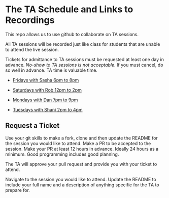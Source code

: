 # The TA Schedule and Links to Recordings

This repo allows us to use github to collaborate on TA sessions.

All TA sessions will be recorded just like class for students that are unable to attend the live session.

Tickets for admittance to TA sessions must be requested at least one day in advance. *No-show to TA sessions is not acceptable*. If you must cancel, do so well in advance. TA time is valuable time.

- [Fridays with Sasha 6pm to 8pm](fridays-with-sasha-6pm-to-8pm)

- [Saturdays with Rob 12pm to 2pm](saturdays-with-rob-12pm-2pm)

- [Mondays with Dan 7pm to 9pm](mondays-with-dan-7pm-9pm)

- [Tuesdays with Shani 2pm to 4pm](tuesdays-with-shani-2pm-4pm)

## Request a Ticket

Use your git skills to make a fork, clone and then update the README for the session you would like to attend. Make a PR to be accepted to the session. Make your PR at least 12 hours in advance. Ideally 24 hours as a minimum. Good programming includes good planning.

The TA will approve your pull request and provide you with your ticket to attend.

Navigate to the session you would like to attend.
Update the README to include your full name and a description of anything specific for the TA to prepare for.
